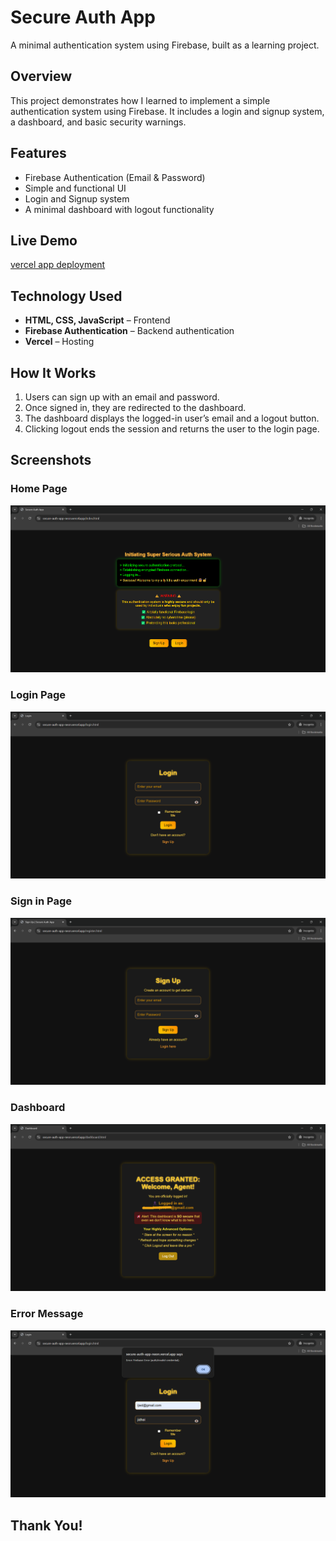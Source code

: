 # Secure Auth App

A minimal authentication system using Firebase, built as a learning project.

## Overview

This project demonstrates how I learned to implement a simple authentication system using Firebase. It includes a login and signup system, a dashboard, and basic security warnings.

## Features

- Firebase Authentication (Email & Password)
- Simple and functional UI
- Login and Signup system
- A minimal dashboard with logout functionality

## Live Demo


[vercel app deployment](https://secure-auth-app-neon.vercel.app/)


##  Technology Used

- **HTML, CSS, JavaScript** – Frontend  
- **Firebase Authentication** – Backend authentication  
- **Vercel** – Hosting  

## How It Works

1. Users can sign up with an email and password.
2. Once signed in, they are redirected to the dashboard.
3. The dashboard displays the logged-in user’s email and a logout button.
4. Clicking logout ends the session and returns the user to the login page.

## Screenshots  
### Home Page
![Home Page](./assets(readme)/ind.png)  

### Login Page  
![Login Page](./assets(readme)/log.png)  

### Sign in Page
![Sign in Page](./assets(readme)/sign.png)  

### Dashboard  
![Dashboard](./assets(readme)/fin.png)  

### Error Message  
![Warning](./assets(readme)/err.png)  

## Thank You!
